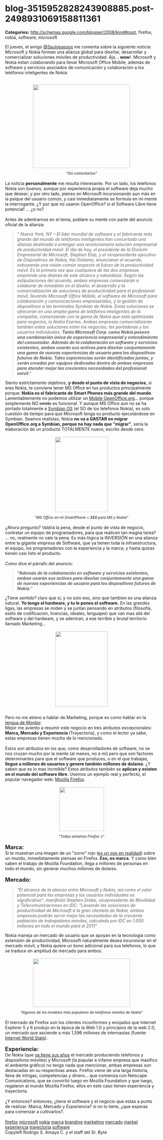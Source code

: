 # blog-3515952828243908885.post-2498931069158811361

**Categories:** http://schemas.google.com/blogger/2008/kind#post, firefox, nokia, software, microsoft

El jueves, el amigo <a
      href="http://twitter.com/saulopassos">@Saulopassos</a> me comenta sobre la siguiente
      noticia: Microsoft y Nokia forman una alianza global para diseñar, desarrollar y comercializar
      soluciones móviles de productividad. Aja... <span style="font-weight:
      bold;">wow</span>!. Microsoft y Nokia estan colaborando para llevar Microsoft Office
      Mobile, además de software y servicios asociados de comunicación y colaboración a los
      teléfonos inteligentes de Nokia.<br /><br /><div style="text-align:
      center;"><a onblur="try {parent.deselectBloggerImageGracefully();} catch(e) {}"
      href="http://4.bp.blogspot.com/_ayvorITawE4/SodUAzyHA1I/AAAAAAAACJI/_DeuIh1afOo/s1600-h/nokia-microsoft-logo-aug.jpg"><img
      style="margin: 0px auto 10px; display: block; text-align: center; cursor: pointer; width:
      320px; height: 275px;"
      src="http://4.bp.blogspot.com/_ayvorITawE4/SodUAzyHA1I/AAAAAAAACJI/_DeuIh1afOo/s320/nokia-microsoft-logo-aug.jpg"
      alt="" id="BLOGGER_PHOTO_ID_5370353453539722066" border="0" /></a><span
      style="font-size:85%;"><span style="font-style: italic;">"Sin
      comentarios"</span></span></div><br />La noticia <span
      style="font-weight: bold;">personalmente</span> me resulta interesante. Por un lado,
      los telefonos Nokia son buenos, aunque por experiencia propia el software deja mucho que
      desear; y por otro lado, pienso en Microsoft incursionando aun más en la psique del usuario
      común, y casi inmediatamente se formula en mi mente la interrogante: ¿Y por que no usaron
      OpenOffice? si el Software Libre tiene potencial! ... ¿o no?<br /><br />Antes de
      adentrarnos en el tema, poblare su mente con parte del anuncio oficial de la alianza:
      <blockquote><span style="font-style: italic;">" Nueva York, NY – El líder mundial
      de software y el fabricante más grande del mundo de teléfonos inteligentes han concertado una
      alianza destinada a entregar una revolucionaria solución empresarial de productividad móvil.
      El día de hoy, el presidente de la División Empresarial de Microsoft, Stephen Elop, y el
      vicepresidente ejecutivo de Dispositivos de Nokia, Kai Oistamo, anunciaron el acuerdo,
      esbozando una visión común respecto al futuro de la productividad móvil. Es la primera vez que
      cualquiera de las dos empresas emprende una alianza de este alcance y naturaleza.</span>
      <span style="font-style: italic;">Según las estipulaciones del acuerdo, ambas empresas
      comenzarán a colaborar de inmediato en el diseño, el desarrollo y la comercialización de
      soluciones de productividad para el profesional móvil, llevando Microsoft Office Mobile, el
      software de Microsoft para colaboración y comunicaciones empresariales, y la gestión de
      dispositivos a las terminales Symbian de Nokia. Estas soluciones se ofrecerán en una amplia
      gama de teléfonos inteligentes de la compañía, comenzando con la gama de Nokia que está
      optimizada para negocios, la Nokia Eseries. Ambas empresas comercializarán también estas
      soluciones entre los negocios, las portadoras y los usuarios individuales.</span>
      <span style="font-style: italic;"><span style="font-weight: bold;">Tanto Microsoft
      Corp. como Nokia poseen una combinación única de experiencia empresarial y entendimiento del
      consumidor. Además de la colaboración en software y servicios existentes, ambas usarán sus
      activos para diseñar conjuntamente una gama de nuevas experiencias de usuario para los
      dispositivos futuros de Nokia. Tales experiencias serán identificadas juntas, y serán creadas
      por equipos dedicados dentro de ambas empresas para atender mejor las crecientes necesidades
      del profesional móvil</span>."</span><br /></blockquote>Siento
      estrictamente objetivos, <span style="font-weight: bold;">y desde el punto de vista de
      negocios</span>, si eres Nokia, te conviene tener MS Office en tus productos
      principalmente porque: <span style="font-weight: bold;">Nokia es el fabricante de Smart
      Phones más grande del mundo</span>. Lamentablemente no podemos utilizar un <a
      href="https://mooo.dev.java.net/">Mobile OpenOffice.org</a>... porque simplemente NO
      <s>existe</s> es funcional. Y aunque MS Office aun no se ha portado totalmente a
      <a href="http://en.wikipedia.org/wiki/Symbian_OS">Symbian OS</a> (el SO de los
      telefonos Nokia), es solo cuestión de tiempo para que Microsoft tenga su producto ejecutándose
      en Symbian. Seamos realistas, Nokia <span style="font-weight: bold;">no va a GASTAR en
      migrar OpenOffice.org a Symbian, porque no hay nada que "migrar"</span>, seria la
      elaboración de un producto TOTALMENTE nuevo, escrito desde cero.<br /><br
      /><div style="text-align: center;"><a onblur="try
      {parent.deselectBloggerImageGracefully();} catch(e) {}"
      href="http://2.bp.blogspot.com/_ayvorITawE4/SodT-UTz3RI/AAAAAAAACIo/hGxVWVU-B5c/s1600-h/Collabaration-of-Two-Giants-Nokia-and-Microsoft-Form-Alliance.jpg"><img
      style="margin: 0px auto 10px; display: block; text-align: center; cursor: pointer; width:
      174px; height: 248px;"
      src="http://2.bp.blogspot.com/_ayvorITawE4/SodT-UTz3RI/AAAAAAAACIo/hGxVWVU-B5c/s320/Collabaration-of-Two-Giants-Nokia-and-Microsoft-Form-Alliance.jpg"
      alt="" id="BLOGGER_PHOTO_ID_5370353410731400466" border="0" /></a><span
      style="font-size:85%;"><span style="font-style: italic;">"MS Office en mi SmartPhone
      = $$$ para MS y Nokia"</span></span><br /><br /></div>¿Ahora
      pregunto? Valdrá la pena, desde el punto de vista de negocio, contratar un equipo de
      programadores, para que realicen tan magna tarea? ... no, realmente no vale la pena. Es más
      lógica la INVERSIÓN en una alianza entre la gigante empresa de Software, que ya tienen toda la
      infraestructura, el equipo, los programadores con la experiencia y la marca, y hasta quizas
      tienen casi listo el producto.<br /><br />Como dice el párrafo del
      anuncio:<span style="font-style: italic;"><span style="font-weight:
      bold;"></span></span><blockquote><span style="font-style:
      italic;"><span style="font-weight: bold;">"Además de la colaboración en software y
      servicios existentes, ambas usarán sus activos para diseñar conjuntamente una gama de nuevas
      experiencias de usuario para los dispositivos futuros de
      Nokia.</span></span>"<br /></blockquote>¿Tiene sentido? claro que si,
      y no solo eso, sino que tambien es una alianza natural. <span style="font-weight:
      bold;">Yo tengo el hardware, y tu le pones el software.</span> En las grandes ligas,
      las empresas se miden y se juntan pensando en atributos (filosofía, estilo de codificación,
      licencias, ideales, lenguajes) que van mas allá del software y del hardware, y se adentran, a
      ese terrible y brutal territorio llamado Marketing...<br /><br /><a onblur="try
      {parent.deselectBloggerImageGracefully();} catch(e) {}"
      href="http://4.bp.blogspot.com/_ayvorITawE4/SodUApYUCaI/AAAAAAAACJA/acC2-uQ6iOc/s1600-h/MarketingEvil.jpg"><img
      style="margin: 0px auto 10px; display: block; text-align: center; cursor: pointer; width:
      172px; height: 248px;"
      src="http://4.bp.blogspot.com/_ayvorITawE4/SodUApYUCaI/AAAAAAAACJA/acC2-uQ6iOc/s320/MarketingEvil.jpg"
      alt="" id="BLOGGER_PHOTO_ID_5370353450747169186" border="0" /></a><br />Pero no
      me atrevo a hablar de Marketing, porque es como hablar en la <a
      href="http://en.wikipedia.org/wiki/Black_Speech">lengua de Mordor</a>.<br
      />Mejor me aviento a resumir este negocio en tres atributos excepcionales: <span
      style="font-weight: bold;">Marca, Mercado y Experiencia </span>(Trayectoria), y como
      el lector ya sabe, estas empresas tienen mucho de lo mencionado.<br /><br />Estos
      son atributos en los que, como desarrolladores de software, no se nos cruzan mucho por la
      mente (al menos, no a mi) pero que son factores determinantes para que el software que
      produces, o en el que trabajas, <span style="font-weight: bold;">llegue a millones de
      usuarios y genere también millones de dolares</span>. ¿Y saben que es lo mas increíble?
      Estos atributos también se <span style="font-weight: bold;">aplican y existen en el
      mundo del software libre</span>. Usemos un ejemplo real y perfecto, el popular navegador
      web: <a href="http://es-ar.www.mozilla.com/es-AR/">Mozilla Firefox</a>.<br
      /><br /><div style="text-align: center;"><a onblur="try
      {parent.deselectBloggerImageGracefully();} catch(e) {}"
      href="http://3.bp.blogspot.com/_ayvorITawE4/SodT-tW7L_I/AAAAAAAACIw/9B-V6dWI5vY/s1600-h/firefox-logo.png"><img
      style="margin: 0px auto 10px; display: block; text-align: center; cursor: pointer; width:
      147px; height: 145px;"
      src="http://3.bp.blogspot.com/_ayvorITawE4/SodT-tW7L_I/AAAAAAAACIw/9B-V6dWI5vY/s320/firefox-logo.png"
      alt="" id="BLOGGER_PHOTO_ID_5370353417455349746" border="0" /></a><span
      style="font-size:85%;"><span style="font-style: italic;">"Todos amamos Firefox
      :)"</span></span></div><br /><span style="font-weight:
      bold;font-size:130%;" >Marca:</span><br />Si te muestran una imagen de un
      "zorro" rojo (<a href="http://en.wikipedia.org/wiki/Red_Panda">es un oso en
      realidad</a>) sobre un mundo, inmediatamente piensas en Firefox. <span
      style="font-weight: bold;">Eso, es marca.</span> Y como bien saben el trabajo de
      Mozilla Foundation, llega a millones de personas en todo el mundo, sin generar muchos millones
      de dolares.<br /><br /><span style="font-weight: bold;font-size:130%;"
      >Mercado:</span><br /><blockquote style="font-style: italic;">"El alcance
      de la alianza entre Microsoft y Nokia, así como el valor potencial para las empresas y los
      usuarios individuales es significativo", manifestó Stephen Drake, vicepresidente de Movilidad
      y Telecomunicaciones en IDC. "Llevando las soluciones de productividad de Microsoft a la gran
      clientela de Nokia, ambas empresas podrán servir mejor las necesidades de la creciente
      población de trabajadores móviles, calculada por IDC en 1.000 millones en todo el mundo para
      el 2011"</blockquote>Nokia maneja un mercado de usuario que se apoyan en la tecnología
      como extensión de productividad, Microsoft naturalmente desea incursionar en el mercado móvil,
      y Nokia quiere un bono adicional para sus telefonos, lo que se traduce en amplitud de mercado
      para ambos.<br /><br /><div style="text-align: center;"><a onblur="try
      {parent.deselectBloggerImageGracefully();} catch(e) {}"
      href="http://2.bp.blogspot.com/_ayvorITawE4/SodT_JwARSI/AAAAAAAACI4/TND37Dab67o/s1600-h/mail_for_exchange_inbox_lowres.jpg"><img
      style="margin: 0px auto 10px; display: block; text-align: center; cursor: pointer; width:
      320px; height: 160px;"
      src="http://2.bp.blogspot.com/_ayvorITawE4/SodT_JwARSI/AAAAAAAACI4/TND37Dab67o/s320/mail_for_exchange_inbox_lowres.jpg"
      alt="" id="BLOGGER_PHOTO_ID_5370353425076733218" border="0" /></a><span
      style="font-size:85%;"><span style="font-style: italic;">"Algunos de los modelos más
      populares de telefonos móviles de Nokia"</span></span></div><br />El
      mercado de Firefox son los clientes inconformes y enojados que Internet Explorer 5 y 6 produjo
      en la época de la Web 1.0 y principios de la web 2.0, un mercado que asciende a más 1,596
      millones de internautas (fuente: <a
      href="http://www.internetworldstats.com/stats.htm">Internet World Stats</a>).<br
      /><br /><span style="font-weight: bold;font-size:130%;"
      >Experiencia:</span><br />De Nokia (que <a
      href="http://en.wikipedia.org/wiki/Nokia">ya tiene sus años</a> el mercado
      produciendo telefonos y dispositivos móviles) y Microsoft (la popular e infame empresa que
      masifico el ambiente gráfico) no tengo nada que mencionar, ambas empresas son destacadas en su
      respectivas areas. Firefox viene de una larga historia, llena de intrigas, competencias y
      dinero... que comienza con Netscape Comunications, que se convirtió luego en Mozilla
      Foundation y que luego, regalaron al mundo Mozilla Firefox, ellos en este caso tienen
      experiencia y trayectoria.<br /><br />¿Y entonces? entonces, ¿tiene el software y
      el negocio que estas a punto de realizar: Marca, Mercado y Experiencia? si no lo tiene, ¿que
      esperas para comenzar a cultivarlos?.<br /><br /><a
      href="http://www.blogalaxia.com/tags/firefox" rel="tag">firefox</a> <a
      href="http://www.blogalaxia.com/tags/microsoft" rel="tag">microsoft</a> <a
      href="http://www.blogalaxia.com/tags/nokia" rel="tag">nokia</a> <a
      href="http://www.blogalaxia.com/tags/marca" rel="tag">marca</a> <a
      href="http://www.blogalaxia.com/tags/branding" rel="tag">branding</a> <a
      href="http://www.blogalaxia.com/tags/marketing" rel="tag">marketing</a> <a
      href="http://www.blogalaxia.com/tags/mercado" rel="tag">mercado</a> <a
      href="http://www.blogalaxia.com/tags/market" rel="tag">market</a> <a
      href="http://www.blogalaxia.com/tags/experiencia" rel="tag">experiencia</a> <a
      href="http://www.blogalaxia.com/tags/trayectoria" rel="tag">trayectoria</a> <a
      href="http://www.blogalaxia.com/tags/software" rel="tag">software</a><div
      class="blogger-post-footer">Copyleft Rodrigo S. Amaya C. y el staff del Sr.
      Byte</div>